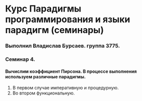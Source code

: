 # Курс Парадигмы программирования и языки парадигм (семинары)

### Выполнил Владислав Бурсаев. группа 3775.

### Семинар 4.

#### Вычислим коэффициент Пирсона. В процессе выполнения используем различные парадигмы.

1. В первом случае императивную и процедурную.
2. Во втором функциональную.
